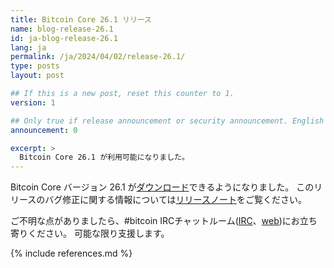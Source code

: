 ```yaml
---
title: Bitcoin Core 26.1 リリース
name: blog-release-26.1
id: ja-blog-release-26.1
lang: ja
permalink: /ja/2024/04/02/release-26.1/
type: posts
layout: post

## If this is a new post, reset this counter to 1.
version: 1

## Only true if release announcement or security announcement. English posts only
announcement: 0

excerpt: >
  Bitcoin Core 26.1 が利用可能になりました。
---
```

Bitcoin Core バージョン 26.1 が[ダウンロード][download page]できるようになりました。
このリリースのバグ修正に関する情報については[リリースノート][release notes]をご覧ください。

ご不明な点がありましたら、#bitcoin IRCチャットルーム([IRC][irc]、[web][web irc])にお立ち寄りください。
可能な限り支援します。

[release notes]: /ja/releases/26.1/
[IRC]: irc://irc.libera.chat/bitcoin
[web irc]: https://web.libera.chat/#bitcoin
[download page]: /ja/download

{% include references.md %}
